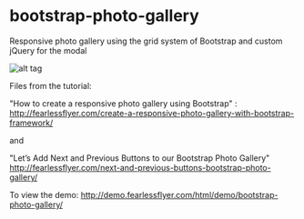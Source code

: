 # bootstrap-photo-gallery
Responsive photo gallery using the grid system of Bootstrap and custom jQuery for the modal

![alt tag](http://cdn.fearlessflyer.com/main/wp-content/uploads/2014/01/bootstrap-gallery-1.gif)


Files from the tutorial:

"How to create a responsive photo gallery using Bootstrap" :
http://fearlessflyer.com/create-a-responsive-photo-gallery-with-bootstrap-framework/

and 

"Let’s Add Next and Previous Buttons to our Bootstrap Photo Gallery"
http://fearlessflyer.com/next-and-previous-buttons-bootstrap-photo-gallery/

To view the demo: 
http://demo.fearlessflyer.com/html/demo/bootstrap-photo-gallery/
